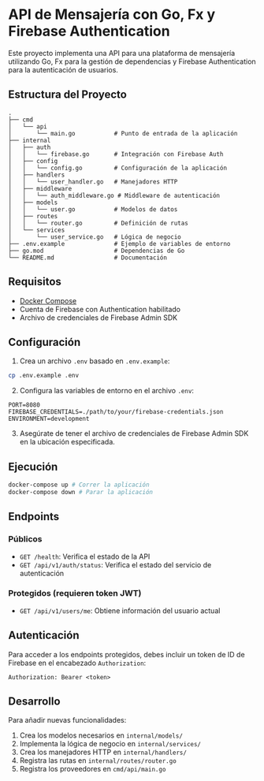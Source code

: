 # API de Mensajería con Go, Fx y Firebase Authentication

Este proyecto implementa una API para una plataforma de mensajería utilizando Go, Fx para la gestión de dependencias y Firebase Authentication para la autenticación de usuarios.

## Estructura del Proyecto

```
.
├── cmd
│   └── api
│       └── main.go           # Punto de entrada de la aplicación
├── internal
│   ├── auth
│   │   └── firebase.go       # Integración con Firebase Auth
│   ├── config
│   │   └── config.go         # Configuración de la aplicación
│   ├── handlers
│   │   └── user_handler.go   # Manejadores HTTP
│   ├── middleware
│   │   └── auth_middleware.go # Middleware de autenticación
│   ├── models
│   │   └── user.go           # Modelos de datos
│   ├── routes
│   │   └── router.go         # Definición de rutas
│   └── services
│       └── user_service.go   # Lógica de negocio
├── .env.example              # Ejemplo de variables de entorno
├── go.mod                    # Dependencias de Go
└── README.md                 # Documentación
```

## Requisitos

- [Docker Compose](https://docs.docker.com/compose/install/)
- Cuenta de Firebase con Authentication habilitado
- Archivo de credenciales de Firebase Admin SDK

## Configuración

1. Crea un archivo `.env` basado en `.env.example`:

```bash
cp .env.example .env
```

2. Configura las variables de entorno en el archivo `.env`:

```
PORT=8080
FIREBASE_CREDENTIALS=./path/to/your/firebase-credentials.json
ENVIRONMENT=development
```

3. Asegúrate de tener el archivo de credenciales de Firebase Admin SDK en la ubicación especificada.

## Ejecución

```bash
docker-compose up # Correr la aplicación
docker-compose down # Parar la aplicación
```

## Endpoints

### Públicos

- `GET /health`: Verifica el estado de la API
- `GET /api/v1/auth/status`: Verifica el estado del servicio de autenticación

### Protegidos (requieren token JWT)

- `GET /api/v1/users/me`: Obtiene información del usuario actual

## Autenticación

Para acceder a los endpoints protegidos, debes incluir un token de ID de Firebase en el encabezado `Authorization`:

```
Authorization: Bearer <token>
```

## Desarrollo

Para añadir nuevas funcionalidades:

1. Crea los modelos necesarios en `internal/models/`
2. Implementa la lógica de negocio en `internal/services/`
3. Crea los manejadores HTTP en `internal/handlers/`
4. Registra las rutas en `internal/routes/router.go`
5. Registra los proveedores en `cmd/api/main.go`
